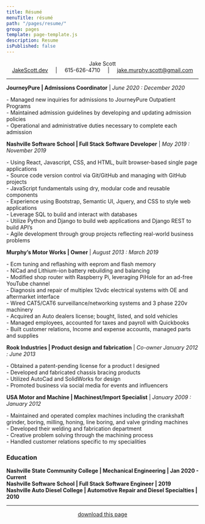 ```yaml
---
title: Résumé
menuTitle: résumé
path: "/pages/resume/"
group: pages
template: page-template.js
description: Resume
isPublished: false
---
```


<!-- To update resume pdf, inside the Markdown file, Press F1 or Ctrl+Shift+P, Type export and select pdf -->

<div style="text-align: center">Jake Scott</div>
<div style="text-align: center">
<a target="_blank" rel="noopener noreferrer" href="https://jakescott.dev">JakeScott.dev</a>
&nbsp; &nbsp; | &nbsp; &nbsp; 615-626-4710  &nbsp; &nbsp; | &nbsp; &nbsp;
<a style="text-align: right" href="mailto:jake.murphy.scott@gmail.com"> jake.murphy.scott@gmail.com</a> <br />
</div>

---

**JourneyPure | Admissions Coordinator** | *June 2020 : December 2020*
<p>- Managed new inquiries for admissions to JourneyPure Outpatient Programs <br />
- Maintained admission guidelines by developing and updating admission policies <br />
- Operational and administrative duties necessary to complete each admission
</p>

**Nashville Software School | Full Stack Software Developer** | *May 2019 : November 2019*
<p>
- Using React, Javascript, CSS, and HTML, built browser-based single page applications <br />
- Source code version control via Git/GitHub and managing with GitHub projects <br />
- JavaScript fundamentals using dry, modular code and reusable components <br />
- Experience using Bootstrap, Semantic UI, Jquery, and CSS to style web applications <br />
- Leverage SQL to build and interact with databases <br />
- Utilize Python and Django to build web applications and Django REST to build API’s <br />
- Agile development through group projects reflecting real-world business problems <br />
</p>

**Murphy’s Motor Works | Owner** | *August 2013 : March 2019*

<p>
- Ecm tuning and reflashing with eeprom and flash memory <br />
- NiCad and Lithium-ion battery rebuilding and balancing <br />
- Modified shop router with Raspberry Pi, leveraging PiHole for an ad-free YouTube channel <br />
- Diagnosis and repair of multiplex 12vdc electrical systems with OE and aftermarket interface <br />
- Wired CAT5/CAT6 surveillance/networking systems and 3 phase 220v machinery <br />
- Acquired an Auto dealers license; bought, listed, and sold vehicles <br />
- Managed employees, accounted for taxes and payroll with Quickbooks <br />
- Built customer relations, Income and expense accounts, managed parts and supplies <br />
</p>

**Rook Industries | Product design and fabrication** | *Co-owner January 2012 : June 2013*
<p>
- Obtained a patent-pending license for a product I designed <br />
- Developed and fabricated chassis bracing products <br />
- Utilized AutoCad and SolidWorks for design <br />
- Promoted business via social media for events and influencers
</p>

**USA Motor and Machine | Machinest/Import Specialist** | *January 2009 : January 2012*
<p>
- Maintained and operated complex machines including the crankshaft grinder, boring, milling, honing, line boring, and valve grinding machines <br />
- Developed their welding and fabrication department <br />
- Creative problem solving through the machining process <br />
- Handled customer relations specific to my specialities<br />
</p>

### Education

**Nashville State Community College | Mechanical Engineering | Jan 2020 - Current** <br />
**Nashville Software School | Full Stack Software Engineer | 2019** <br />
**Nashville Auto Diesel College | Automotive Repair and Diesel Specialties | 2010**

---

<center>
<a href="index.pdf" target="_blank">download this page</a>
</center>

